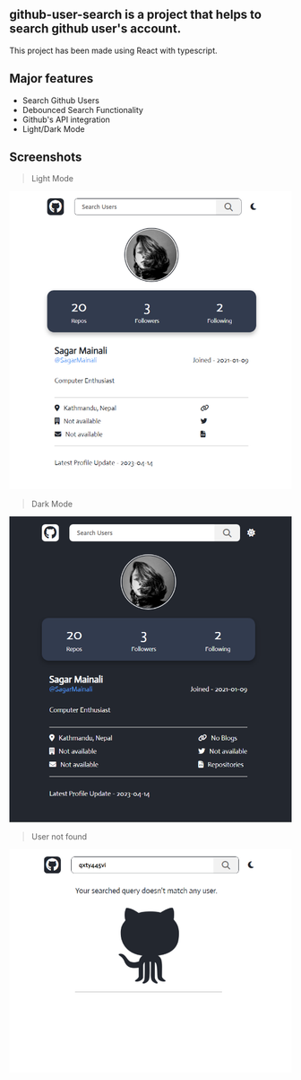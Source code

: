 ## github-user-search is a project that helps to search **github user's account**.

This project has been made using React with typescript.

## Major features
- Search Github Users
- Debounced Search Functionality
- Github's API integration
- Light/Dark Mode

## Screenshots

> Light Mode

![light-mode](./src/Components/assets/app-light.png)

> Dark Mode

![light-mode](./src/Components/assets/app-dark.png)

> User not found

![light-mode](./src/Components/assets/user-not-found.png)